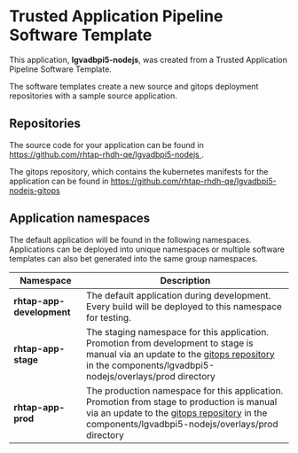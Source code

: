 # Trusted Application Pipeline Software Template

This application, **lgvadbpi5-nodejs**, was created from a Trusted Application Pipeline Software Template.

The software templates create a new source and gitops deployment repositories with a sample source application. 

## Repositories

The source code for your application can be found in [https://github.com/rhtap-rhdh-qe/lgvadbpi5-nodejs ](https://github.com/rhtap-rhdh-qe/lgvadbpi5-nodejs ).
 
The gitops repository, which contains the kubernetes manifests for the application can be found in 
[https://github.com/rhtap-rhdh-qe/lgvadbpi5-nodejs-gitops ](https://github.com/rhtap-rhdh-qe/lgvadbpi5-nodejs-gitops ) 

## Application namespaces 

The default application will be found in the following namespaces. Applications can be deployed into unique namespaces or multiple software templates can also bet generated into the same group namespaces.  

|  Namespace   |  Description   |  
| -------- | -------- |   
| **rhtap-app-development** | The default application during development. Every build will be deployed to this namespace for testing. | 
| **rhtap-app-stage** | The staging namespace for this application. Promotion from development to stage is manual via an update to the [gitops repository](https://github.com/rhtap-rhdh-qe/lgvadbpi5-nodejs-gitops ) in the components/lgvadbpi5-nodejs/overlays/prod directory |  
| **rhtap-app-prod** | The production namespace for this application. Promotion from stage to production is manual via an update to the [gitops repository](https://github.com/rhtap-rhdh-qe/lgvadbpi5-nodejs-gitops ) in the components/lgvadbpi5-nodejs/overlays/prod directory | 